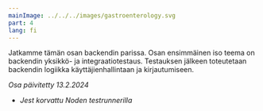 ```yaml
---
mainImage: ../../../images/gastroenterology.svg
part: 4
lang: fi
---
```


<div class="intro">

Jatkamme tämän osan backendin parissa. Osan ensimmäinen iso teema on backendin yksikkö- ja integraatiotestaus. Testauksen jälkeen toteutetaan backendin logiikka käyttäjienhallintaan ja kirjautumiseen.

<i>Osa päivitetty 13.2.2024</i>
- <i>Jest korvattu Noden testrunnerilla</i>

</div>
